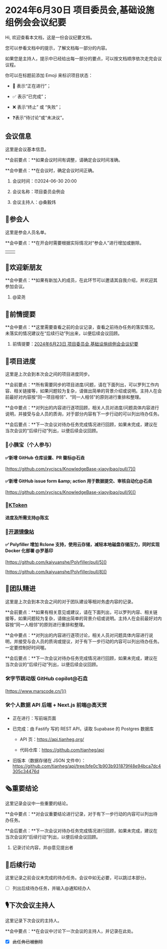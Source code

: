 # 2024年6月30日 项目委员会,基础设施组例会会议纪要

<div class="callout">

Hi, 欢迎查看本文档，这是一份会议纪要文档。

您可以参看文档中的提示，了解文档每一部分的内容。

如果您是主持人，提示中已经给出每一部分的要点，可以按文档顺序依次走完会议议程。



你可以在标题前添加 Emoji 来标识项目状态：

- 🚧 表示“正在进行”；

- ✅ 表示“已完成”；

- ❌ 表示“终止” 或 “失败”；

- ❓表示“待讨论”或“未决议”。

</div>

## 会议信息

<div class="callout">

这里是会议基本信息。

**会前要点：**如果会议时间有调整，请确定会议时间准确。

**会中要点：**在会议时，确定会议时间正确。

</div>

1. 会议时间：⏰2024-06-30 20:00

2. 会议名称：项目委员会例会

3. 会议主持人：@桑毅炜

## 👤参会人

<div class="callout">

这里是参会人员名单。

**会中要点：**在开会时需要根据实际情况对“参会人”进行增加或删除。

</div>

<table><tbody><tr>
<td>

</td>
<td>

</td>
</tr></tbody></table>

## 👏欢迎新朋友

<div class="callout">

**会中要点：**如果有新加入的成员，在此环节可以邀请其自我介绍，并欢迎其参加会议。

</div>

1. @梁尧



## 📄前情提要

<div class="callout">

**会中要点：**这里需要查看之前的会议记录，查看之前待办任务的落实情况。未落实的情况建议在“后续行动”列出来，以便后续会议回顾。

</div>

1. 前情提要：[2024年6月23日 项目委员会,基础设施组例会会议纪要](https://kaiyuanshe.feishu.cn/docx/F0EudVubWordCtxHZszcnzxTndc?from=from_copylink)



## 🚧项目进度

<div class="callout">

这里是上次会到本次会之间的项目进度同步。

**会前要点：**所有需要同步的项目进度/问题，请在下面列出，可以罗列工作内容、相关链接等，如果问题较为复杂，请做出简单的背景介绍或说明。主持人在会前最好对内容按“同一项目相邻”、“同一人相邻”的原则进行重排和整理。

**会中要点：**对列出的内容进行逐项回顾，相关人员对进度/问题具体内容进行说明，并接受与会人员的质询，对于部分内容有下一步行动的可以列出待办任务。

**会后要点：**下一次会议对待办任务完成情况进行回顾，如果未完成，建议在当次会议的“后续行动”列出，以便后续会议回顾。

</div>

### 🚧小胰宝（个人参与）

#### ✅新增 GitHub 仓库设置、PR 徽标@石垚

[https://github.com/xycjscs/KnowledgeBase-xiaoyibao/pull/7]()

#### ✅新增 GitHub issue form \&amp; action 用于数据提交、审核自动化@石垚

[https://github.com/xycjscs/KnowledgeBase-xiaoyibao/pull/9]()

### 🚧[KToken](https://kaiyuanshe.feishu.cn/wiki/wikcnnpaFGG3anuwxIfsp4M9c0c)

#### 进度及所需支持@陈玄



### 🚀[开源镜像站](https://kaiyuanshe.feishu.cn/wiki/A1JSwFP0ti44QTkhGqncTQMYnDb)

#### ✅ Polyfiller 增加 Rclone 支持，使用云存储，减轻本地磁盘存储压力，同时实现 Docker 化部署  @罗基印

[https://github.com/kaiyuanshe/Polyfiller/pull/5]()

[https://github.com/kaiyuanshe/Polyfiller/pull/8]()



## 🤼团队精进

<div class="callout">

这里是上次会到本次会之间的对于团队建设等相对务虚内容的记录。

**会前要点：**如果有相关意见或建议，请在下面列出，可以罗列内容、相关链接等，如果问题较为复杂，请做出简单的背景介绍或说明。主持人在会前最好对内容按“同一人相邻”的原则进行重排和整理。

**会中要点：**对列出的内容进行逐项讨论，相关人员对问题具体内容进行说明，并接受与会人员的质询或提议，对于有下一步行动的内容可以列出待办任务。一定要控制好时间喔。

**会后要点：**下一次会议对待办任务完成情况进行回顾，如果未完成，建议在当次会议的“后续行动”列出，以便后续会议回顾。

</div>

### 🛠️字节跳动版 GitHub copilot@石垚

[https://www.marscode.cn/]()

### 🛠️个人数据 API 后端 \+ Next\.js 前端@高天贺

- 正在进行：写前端页面

- 已完成：由 Fastify 写的 REST API，读取 Supabase 的 Postgres 数据库

    - API 页：https://api.tianheg.org/

    - 代码仓库：https://github.com/tianheg/api

- 旧版本（数据存储在 JSON 文件中）：https://github.com/tianheg/api/tree/bfe0c1b903b931879f48e94bca7dc4305c34476d

## 🗞️重要结论

<div class="callout">

这里记录会议中一些重要的结论。

**会中要点：**对会议重要结论进行记录，对于有下一步行动的内容可以列出待办任务。

**会后要点：**下一次会议对待办任务完成情况进行回顾，如果未完成，建议在当次会议的“后续行动”列出，以便后续会议回顾。

</div>

1. 记录讨论内容，并@意见提出者



## 🤺后续行动

<div class="callout">

这里记录之前会议未完成的待办任务。会议中如无必要，可以跳过本部分。

</div>

* [ ] 列出后续待办任务，并输入@通知经办人



## 🎙️下次会议主持人

<div class="callout">

这里记录下次会议的主持人。

**会中要点：**在会议中讨论下一次会议的主持人，并记录在此处。

</div>

* [x] ~~此任务已被删除~~



